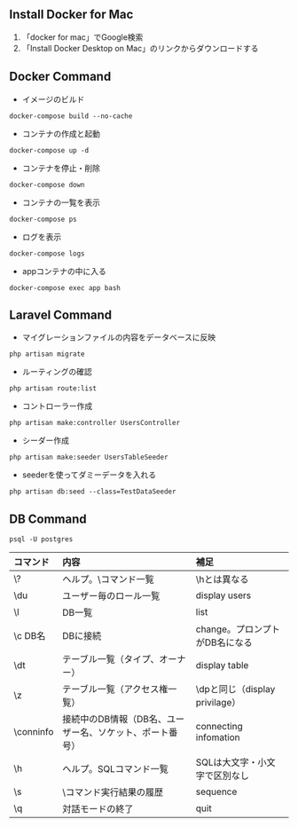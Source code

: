 ## Install Docker for Mac
1. 「docker for mac」でGoogle検索
2. 「Install Docker Desktop on Mac」のリンクからダウンロードする


## Docker Command

 - イメージのビルド
```
docker-compose build --no-cache 
```
 - コンテナの作成と起動
```
docker-compose up -d
```
 - コンテナを停止・削除
```
docker-compose down
```
 - コンテナの一覧を表示
```
docker-compose ps
```
 - ログを表示
```
docker-compose logs
```
 - appコンテナの中に入る
```
docker-compose exec app bash
```

## Laravel Command
 - マイグレーションファイルの内容をデータベースに反映
```
php artisan migrate
```
 - ルーティングの確認
```
php artisan route:list
```
 - コントローラー作成
```
php artisan make:controller UsersController
```
 - シーダー作成
```
php artisan make:seeder UsersTableSeeder
```
- seederを使ってダミーデータを入れる
```
php artisan db:seed --class=TestDataSeeder
```
## DB Command
```
psql -U postgres
```

| コマンド | 内容 | 補足 |
| :--- | :--- | :--- |
| \\? | ヘルプ。\コマンド一覧 | \hとは異なる |
| \du | ユーザー毎のロール一覧 | display users |
| \l | DB一覧 | list |
| \c DB名 | DBに接続 | change。プロンプトがDB名になる |
| \dt | テーブル一覧（タイプ、オーナー） | display table |
| \z | テーブル一覧（アクセス権一覧） | \dpと同じ（display privilage） |
| \conninfo | 接続中のDB情報（DB名、ユーザー名、ソケット、ポート番号） | connecting infomation |
| \h | ヘルプ。SQLコマンド一覧 | SQLは大文字・小文字で区別なし |
| \s | \コマンド実行結果の履歴 | sequence |
| \q | 対話モードの終了 | quit |
